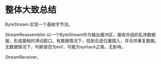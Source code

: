 # 整体大致总结

ByteStream:实现一个基础字节流。

StreamReassembler:以一个ByteStream作为输出缓冲区，接收并组织乱序数据报，形成基础的滑动窗口。有数据情况下，找到合适位置插入，并合并重复数据。无数据情况下，判断是否为eof，可能为syn\ack之类，无影响。

StreamReceiver、
